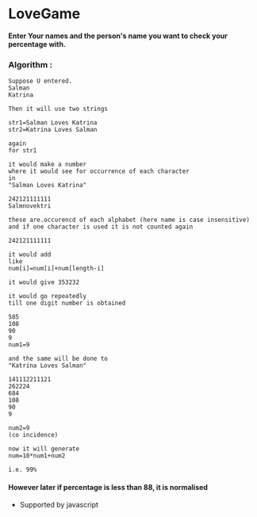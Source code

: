 # LoveGame

**Enter Your names and the person's name you want to check your percentage with.**

### Algorithm : 
```
Suppose U entered.
Salman
Katrina

Then it will use two strings

str1=Salman Loves Katrina
str2=Katrina Loves Salman

again
for str1

it would make a number
where it would see for occurrence of each character
in 
"Salman Loves Katrina"

242121111111
Salmnovektri

these are.occurencd of each alphabet (here name is case insensitive)
and if one character is used it is not counted again

242121111111

it would add
like
num[i]=num[i]+num[length-i]

it would give 353232

it would go repeatedly 
till one digit number is obtained

585
108
90
9
num1=9

and the same will be done to 
"Katrina Loves Salman"

141112211121
262224
684
108
90
9

num2=9
(co incidence)

now it will generate
num=10*num1+num2

i.e. 99%
```

#### However later if percentage is less than 88, it is normalised

- Supported by javascript

